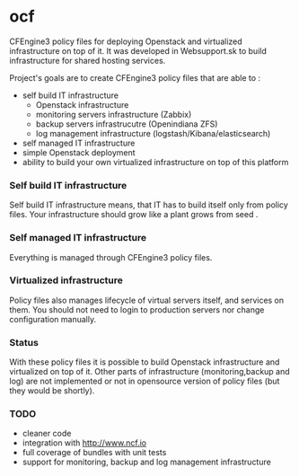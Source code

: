 ocf
===

CFEngine3 policy files for deploying Openstack and virtualized infrastructure on top of it. It was developed in Websupport.sk to build infrastructure 
for shared hosting services. 

Project's goals are to create CFEngine3 policy files that are able to :
- self build IT infrastructure 
    - Openstack infrastructure
    - monitoring servers infrastructure (Zabbix)
    - backup servers infrastrucutre (Openindiana ZFS)
    - log management infrastructure (logstash/Kibana/elasticsearch)
- self managed IT infrastructure
- simple Openstack deployment
- ability to build your own virtualized infrastructure on top of this platform


### Self build IT infrastructure
Self build IT infrastructure means, that IT has to build itself only from policy files. Your infrastructure should grow like a plant grows from seed . 
### Self managed IT infrastructure
Everything is managed through CFEngine3 policy files.
### Virtualized infrastructure
Policy files also manages lifecycle of virtual servers itself, and services on them. You should not need to login to production servers nor change configuration manually.

### Status

With these policy files it is possible to build Openstack infrastructure and virtualized on top of it. 
Other parts of infrastructure (monitoring,backup and log) are not implemented or not in opensource version of policy files (but they would be shortly). 

### TODO

- cleaner code
- integration with http://www.ncf.io
- full coverage of bundles with unit tests
- support for monitoring, backup and log management infrastructure
